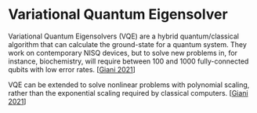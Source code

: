 # Variational Quantum Eigensolver

Variational Quantum Eigensolvers (VQE) are a hybrid quantum/classical algorithm that can calculate the ground-state for a quantum system. They work on contemporary NISQ devices, but to solve new problems in, for instance, biochemistry, will require between 100 and 1000 fully-connected qubits with low error rates. [[Giani 2021](https://doi.org/10.1007/s42979-021-00786-3)]

VQE can be extended to solve nonlinear problems with polynomial scaling, rather than the exponential scaling required by classical computers. [[Giani 2021](https://doi.org/10.1007/s42979-021-00786-3)]